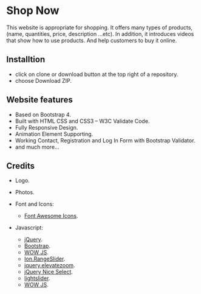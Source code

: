 # Shop Now
This website is appropriate for shopping. It offers many types of products,
(name, quantities, price, description ...etc). In addition, it introduces videos that show how to use products. And help customers to buy it online.

## Installtion
* click on clone or download button at the top right of a repository.
* choose Download ZIP.

## Website features
* Based on Bootstrap 4.
* Built with HTML CSS and CSS3 – W3C Validate Code.
* Fully Responsive Design.
* Animation Element Supporting.
* Working Contact, Registration and Log In Form with Bootstrap Validator.
* and much more…

## Credits
* Logo.
* Photos.
* Font and Icons:
  * [Font Awesome Icons](http://fontawesome.io/icons/).
  
* Javascript:
  * [jQuery](http://jquery.com/).
  * [Bootstrap](http://getbootstrap.com/).
  * [WOW JS](http://mynameismatthieu.com/WOW/). 
  * [Ion.RangeSlider](http://ionden.com/a/plugins/ion.rangeSlider/en.html).
  * [jquery.elevatezoom](http://www.elevateweb.co.uk/image-zoom).
  * [jQuery Nice Select](https://github.com/hernansartorio/jquery-nice-select). 
  * [lightslider](http://sachinchoolur.github.io/lightslider/index.html). 
  * [WOW JS](http://mynameismatthieu.com/WOW/). 

